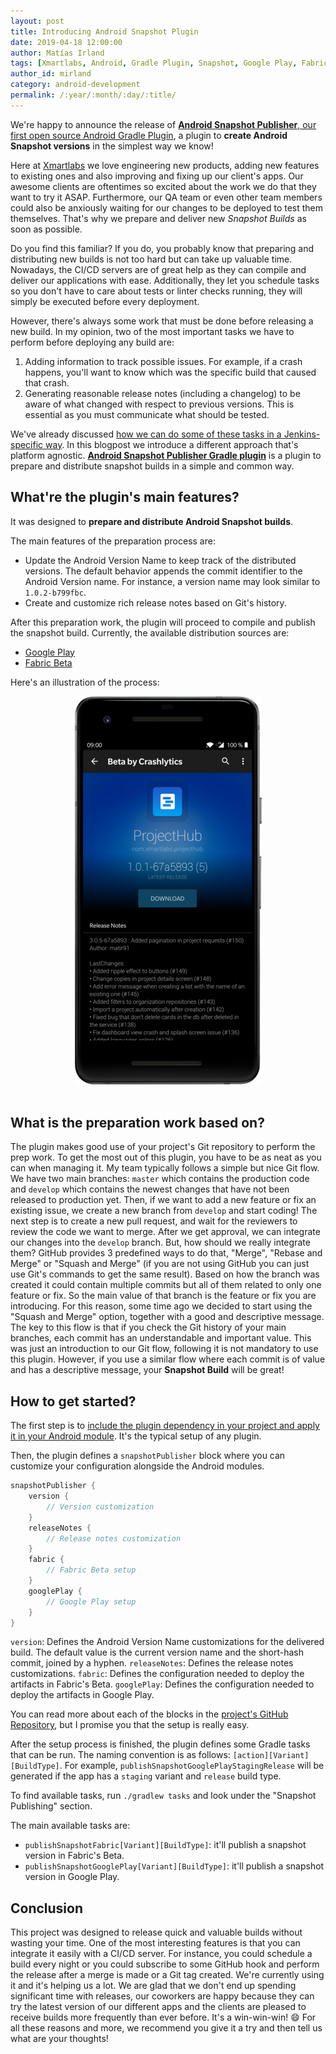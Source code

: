 ```yaml
---
layout: post
title: Introducing Android Snapshot Plugin
date: 2019-04-18 12:00:00
author: Matías Irland
tags: [Xmartlabs, Android, Gradle Plugin, Snapshot, Google Play, Fabric Beta]
author_id: mirland
category: android-development
permalink: /:year/:month/:day/:title/
---
```


We're happy to announce the release of [**Android Snapshot Publisher**, our first open source Android Gradle Plugin](https://github.com/xmartlabs/android-snapshot-publisher), a plugin to **create Android Snapshot versions** in the simplest way we know!

Here at [Xmartlabs](https://xmartlabs.com/) we love engineering new products, adding new features to existing ones and also improving and fixing up our client's apps.
Our awesome clients are oftentimes so excited about the work we do that they want to try it ASAP.
Furthermore, our QA team or even other team members could also be anxiously waiting for our changes to be deployed to test them themselves.
That's why we prepare and deliver new *Snapshot Builds* as soon as possible.

Do you find this familiar? If you do, you probably know that preparing and distributing new builds is not too hard but can take up valuable time.
Nowadays, the CI/CD servers are of great help as they can compile and deliver our applications with ease.
Additionally, they let you schedule tasks so you don't have to care about tests or linter checks running, they will simply be executed before every deployment.

However, there's always some work that must be done before releasing a new build.
In my opinion, two of the most important tasks we have to perform before deploying any build are:
1. Adding information to track possible issues.
For example, if a crash happens, you'll want to know which was the specific build that caused that crash.
1. Generating reasonable release notes (including a changelog) to be aware of what changed with respect to previous versions.
This is essential as you must communicate what should be tested.

We've already discussed [how we can do some of these tasks in a Jenkins-specific way](/2017/10/02/Release-Snapshot-Versions-In-Jenkins/).
In this blogpost we introduce a different approach that's platform agnostic.
[**Android Snapshot Publisher Gradle plugin**](https://github.com/xmartlabs/android-snapshot-publisher) is a plugin to prepare and distribute snapshot builds in a simple and common way.

## What're the plugin's main features?

It was designed to **prepare and distribute Android Snapshot builds**.

The main features of the preparation process are:
- Update the Android Version Name to keep track of the distributed versions.
The default behavior appends the commit identifier to the Android Version name. For instance, a version name may look similar to `1.0.2-b799fbc`.
- Create and customize rich release notes based on Git's history.

After this preparation work, the plugin will proceed to compile and publish the snapshot build.
Currently, the available distribution sources are:
- [Google Play](https://play.google.com/apps/publish)
- [Fabric Beta](https://docs.fabric.io/android/beta/overview.html)


Here's an illustration of the process:
<div class="separator" style="clear: both; text-align: center;">
    <img  border="0" src="/images/android-snapshot-plugin/snapshot-sample.png" />
</div>
<br/>


## What is the preparation work based on?

The plugin makes good use of your project's Git repository to perform the prep work.
To get the most out of this plugin, you have to be as neat as you can when managing it.
My team typically follows a simple but nice Git flow.
We have two main branches: `master` which contains the production code and `develop` which contains the newest changes that have not been released to production yet.
Then, if we want to add a new feature or fix an existing issue, we create a new branch from `develop` and start coding!
The next step is to create a new pull request, and wait for the reviewers to review the code we want to merge.
After we get approval, we can integrate our changes into the `develop` branch. But, how should we really integrate them?
GitHub provides 3 predefined ways to do that, "Merge", "Rebase and Merge" or "Squash and Merge" (if you are not using GitHub you can just use Git's commands to get the same result).
Based on how the branch was created it could contain multiple commits but all of them related to only one feature or fix.
So the main value of that branch is the feature or fix you are introducing.
For this reason, some time ago we decided to start using the "Squash and Merge" option, together with a good and descriptive message.
The key to this flow is that if you check the Git history of your main branches, each commit has an understandable and important value.
This was just an introduction to our Git flow, following it is not mandatory to use this plugin.
However, if you use a similar flow where each commit is of value and has a descriptive message, your **Snapshot Build** will be great!

## How to get started?

The first step is to [include the plugin dependency in your project and apply it in your Android module](https://github.com/xmartlabs/android-snapshot-publisher#installation). It's the typical setup of any plugin.

Then, the plugin defines a `snapshotPublisher` block where you can customize your configuration alongside the Android modules.

```groovy
snapshotPublisher {
    version {
        // Version customization
    }
    releaseNotes {
        // Release notes customization
    }
    fabric {
        // Fabric Beta setup
    }
    googlePlay {
        // Google Play setup
    }
}
```

`version`: Defines the Android Version Name customizations for the delivered build.
The default value is the current version name and the short-hash commit, joined by a hyphen.
`releaseNotes`: Defines the release notes customizations.
`fabric`: Defines the configuration needed to deploy the artifacts in Fabric's Beta.
`googlePlay`: Defines the configuration needed to deploy the artifacts in Google Play.

You can read more about each of the blocks in the [project's GitHub Repository](https://github.com/xmartlabs/android-snapshot-publisher#setup), but I promise you that the setup is really easy.

After the setup process is finished, the plugin defines some Gradle tasks that can be run.
The naming convention is as follows: `[action][Variant][BuildType]`.
For example, `publishSnapshotGooglePlayStagingRelease` will be generated if the app has a `staging` variant and `release` build type.

To find available tasks, run `./gradlew tasks` and look under the "Snapshot Publishing" section.

The main available tasks are:

- `publishSnapshotFabric[Variant][BuildType]`: it'll publish a snapshot version in Fabric's Beta.
- `publishSnapshotGooglePlay[Variant][BuildType]`: it'll publish a snapshot version in Google Play.

## Conclusion

This project was designed to release quick and valuable builds without wasting your time.
One of the most interesting features is that you can integrate it easily with a CI/CD server.
For instance, you could schedule a build every night or you could subscribe to some GitHub hook and perform the release after a merge is made or a Git tag created.
We're currently using it and it's helping us a lot.
We are glad that we don't end up spending significant time with releases, our coworkers are happy because they can try the latest version of our different apps and the clients are pleased to receive builds more frequently than ever before. It's a win-win-win! 😄
For all these reasons and more, we recommend you give it a try and then tell us what are your thoughts!
